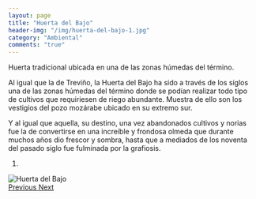 ```yaml
---
layout: page
title: "Huerta del Bajo"
header-img: "/img/huerta-del-bajo-1.jpg"
category: "Ambiental"
comments: "true"
---
```



Huerta tradicional ubicada en una de las zonas húmedas del término.

Al igual que la de Treviño, la Huerta del Bajo ha sido a través de los siglos una de las zonas húmedas del término donde se podían realizar todo tipo de cultivos que requiriesen de riego abundante. Muestra de ello son los vestigios del pozo mozárabe ubicado en su extremo sur. 

Y al igual que aquella, su destino, una vez abandonados cultivos y norias fue la de convertirse en una increíble y frondosa olmeda que durante muchos años dio frescor y sombra, hasta que a mediados de los noventa del pasado siglo fue fulminada por la grafiosis.




<div id="myCarousel" class="carousel slide" data-ride="carousel">
  <!-- Indicators -->
  <ol class="carousel-indicators">
    <li data-target="#myCarousel" data-slide-to="0" class="active"></li>
  </ol>
  <!-- Wrapper for slides -->
  <div class="carousel-inner" role="listbox">
    <div class="item active">
      <img src="{{ site.github.url }}/img/huerta-del-bajo-1.jpg" alt="Huerta del Bajo">
    </div>
  <!-- Left and right controls -->
  <a class="left carousel-control" href="#myCarousel" role="button" data-slide="prev">
    <span class="glyphicon glyphicon-chevron-left" aria-hidden="true"></span>
    <span class="sr-only">Previous</span>
  </a>
  <a class="right carousel-control" href="#myCarousel" role="button" data-slide="next">
    <span class="glyphicon glyphicon-chevron-right" aria-hidden="true"></span>
    <span class="sr-only">Next</span>
  </a>
</div>



